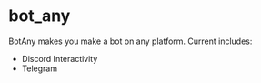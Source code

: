 # bot_any

BotAny makes you make a bot on any platform. Current includes:

- Discord Interactivity
- Telegram
